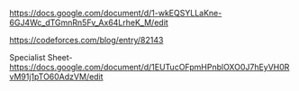 https://docs.google.com/document/d/1-wkEQSYLLaKne-6GJ4Wc_dTGmnRn5Fv_Ax64LrheK_M/edit

https://codeforces.com/blog/entry/82143

Specialist Sheet-
https://docs.google.com/document/d/1EUTucOFpmHPnblOXO0J7hEyVH0RvM91j1pTO60AdzVM/edit
